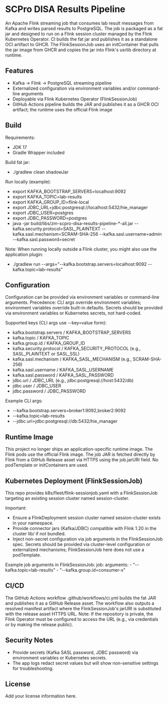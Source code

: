 # SCPro DISA Results Pipeline

An Apache Flink streaming job that consumes lab result messages from Kafka and writes parsed results to PostgreSQL. The job is packaged as a fat jar and designed to run on a Flink session cluster managed by the Flink Kubernetes Operator. CI builds the fat jar and publishes it as a standalone OCI artifact to GHCR. The FlinkSessionJob uses an initContainer that pulls the jar image from GHCR and copies the jar into Flink's usrlib directory at runtime.

## Features
- Kafka -> Flink -> PostgreSQL streaming pipeline
- Externalized configuration via environment variables and/or command-line arguments
- Deployable via Flink Kubernetes Operator (FlinkSessionJob)
- GitHub Actions pipeline builds the JAR and publishes it as a GHCR OCI artifact; the runtime uses the official Flink image

## Build
Requirements:
- JDK 17
- Gradle Wrapper included

Build fat jar:
- ./gradlew clean shadowJar

Run locally (example):
- export KAFKA_BOOTSTRAP_SERVERS=localhost:9092
- export KAFKA_TOPIC=lab-results
- export KAFKA_GROUP_ID=flink-local
- export JDBC_URL=jdbc:postgresql://localhost:5432/hie_manager
- export JDBC_USER=postgres
- export JDBC_PASSWORD=postgres
- java -jar build/libs/zm-scpro-disa-results-pipeline-*-all.jar --kafka.security.protocol=SASL_PLAINTEXT --kafka.sasl.mechanism=SCRAM-SHA-256 --kafka.sasl.username=admin --kafka.sasl.password=secret

Note: When running locally outside a Flink cluster, you might also use the application plugin:
- ./gradlew run --args="--kafka.bootstrap.servers=localhost:9092 --kafka.topic=lab-results"

## Configuration
Configuration can be provided via environment variables or command-line arguments. Precedence: CLI args override environment variables; environment variables override built-in defaults. Secrets should be provided via environment variables or Kubernetes secrets, not hard-coded.

Supported keys (CLI args use --key=value form):
- kafka.bootstrap.servers / KAFKA_BOOTSTRAP_SERVERS
- kafka.topic / KAFKA_TOPIC
- kafka.group.id / KAFKA_GROUP_ID
- kafka.security.protocol / KAFKA_SECURITY_PROTOCOL (e.g., SASL_PLAINTEXT or SASL_SSL)
- kafka.sasl.mechanism / KAFKA_SASL_MECHANISM (e.g., SCRAM-SHA-256)
- kafka.sasl.username / KAFKA_SASL_USERNAME
- kafka.sasl.password / KAFKA_SASL_PASSWORD
- jdbc.url / JDBC_URL (e.g., jdbc:postgresql://host:5432/db)
- jdbc.user / JDBC_USER
- jdbc.password / JDBC_PASSWORD

Example CLI args:
- --kafka.bootstrap.servers=broker1:9092,broker2:9092
- --kafka.topic=lab-results
- --jdbc.url=jdbc:postgresql://db:5432/hie_manager

## Runtime Image
This project no longer ships an application-specific runtime image. The Flink pods use the official Flink image. The job JAR is fetched directly by Flink from a GitHub Release asset via HTTPS using the job.jarURI field. No podTemplate or initContainers are used.

## Kubernetes Deployment (FlinkSessionJob)
This repo provides k8s/fleet/flink-sessionjob.yaml with a FlinkSessionJob targeting an existing session cluster named session-cluster.

Important:
- Ensure a FlinkDeployment session cluster named session-cluster exists in your namespace.
- Provide connector jars (Kafka/JDBC) compatible with Flink 1.20 in the cluster lib/ if not bundled.
- Inject non-secret configuration via job arguments in the FlinkSessionJob spec. Secrets should be provided via cluster-level configuration or externalized mechanisms; FlinkSessionJob here does not use a podTemplate.

Example job arguments in FlinkSessionJob:
  job:
    arguments:
      - "--kafka.topic=lab-results"
      - "--kafka.group.id=consumer-x"

## CI/CD
The GitHub Actions workflow .github/workflows/ci.yml builds the fat JAR and publishes it as a GitHub Release asset. The workflow also outputs a resolved manifest artifact where the FlinkSessionJob's jarURI is substituted with the release asset HTTPS URL. Note: If the repository is private, the Flink Operator must be configured to access the URL (e.g., via credentials or by making the release public).

## Security Notes
- Provide secrets (Kafka SASL password, JDBC password) via environment variables or Kubernetes secrets.
- The app logs redact secret values but will show non-sensitive settings for troubleshooting.

## License
Add your license information here.
